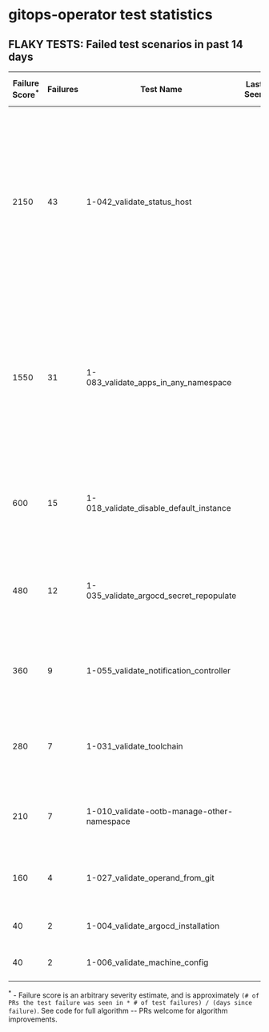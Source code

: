 # gitops-operator test statistics
## FLAKY TESTS: Failed test scenarios in past 14 days
| Failure Score<sup>*</sup> | Failures | Test Name | Last Seen | PR List and Logs 
|---|---|---|---|---|
| 2150 | 43 | 1-042_validate_status_host  |  | 5: [#545](https://github.com/redhat-developer/gitops-operator/pull//545)<sup>[1](https://storage.googleapis.com/origin-ci-test/pr-logs/pull/redhat-developer_gitops-operator/545/pull-ci-redhat-developer-gitops-operator-master-v4.11-kuttl-sequential/1673309407494017024/build-log.txt)</sup> [#544](https://github.com/redhat-developer/gitops-operator/pull//544)<sup>[1](https://storage.googleapis.com/origin-ci-test/pr-logs/pull/redhat-developer_gitops-operator/544/pull-ci-redhat-developer-gitops-operator-master-v4.10-kuttl-sequential/1673917985200279552/build-log.txt), [2](https://storage.googleapis.com/origin-ci-test/pr-logs/pull/redhat-developer_gitops-operator/544/pull-ci-redhat-developer-gitops-operator-master-v4.11-kuttl-sequential/1673300136773554176/build-log.txt), [3](https://storage.googleapis.com/origin-ci-test/pr-logs/pull/redhat-developer_gitops-operator/544/pull-ci-redhat-developer-gitops-operator-master-v4.11-kuttl-sequential/1673944788119851008/build-log.txt), [4](https://storage.googleapis.com/origin-ci-test/pr-logs/pull/redhat-developer_gitops-operator/544/pull-ci-redhat-developer-gitops-operator-master-v4.11-kuttl-sequential/1674691562434465792/build-log.txt), [5](https://storage.googleapis.com/origin-ci-test/pr-logs/pull/redhat-developer_gitops-operator/544/pull-ci-redhat-developer-gitops-operator-master-v4.10-kuttl-sequential/1673283333468983296/build-log.txt), [6](https://storage.googleapis.com/origin-ci-test/pr-logs/pull/redhat-developer_gitops-operator/544/pull-ci-redhat-developer-gitops-operator-master-v4.10-kuttl-sequential/1673944787973050368/build-log.txt), [7](https://storage.googleapis.com/origin-ci-test/pr-logs/pull/redhat-developer_gitops-operator/544/pull-ci-redhat-developer-gitops-operator-master-v4.10-kuttl-sequential/1673553697046532096/build-log.txt), [8](https://storage.googleapis.com/origin-ci-test/pr-logs/pull/redhat-developer_gitops-operator/544/pull-ci-redhat-developer-gitops-operator-master-v4.11-kuttl-sequential/1673553697096863744/build-log.txt), [9](https://storage.googleapis.com/origin-ci-test/pr-logs/pull/redhat-developer_gitops-operator/544/pull-ci-redhat-developer-gitops-operator-master-v4.11-kuttl-sequential/1673985101509169152/build-log.txt), [10](https://storage.googleapis.com/origin-ci-test/pr-logs/pull/redhat-developer_gitops-operator/544/pull-ci-redhat-developer-gitops-operator-master-v4.10-kuttl-sequential/1674707642938822656/build-log.txt), [11](https://storage.googleapis.com/origin-ci-test/pr-logs/pull/redhat-developer_gitops-operator/544/pull-ci-redhat-developer-gitops-operator-master-v4.12-kuttl-sequential/1673985104612954112/build-log.txt), [12](https://storage.googleapis.com/origin-ci-test/pr-logs/pull/redhat-developer_gitops-operator/544/pull-ci-redhat-developer-gitops-operator-master-v4.11-kuttl-sequential/1673917985347080192/build-log.txt), [13](https://storage.googleapis.com/origin-ci-test/pr-logs/pull/redhat-developer_gitops-operator/544/pull-ci-redhat-developer-gitops-operator-master-v4.10-kuttl-sequential/1673641307483934720/build-log.txt), [14](https://storage.googleapis.com/origin-ci-test/pr-logs/pull/redhat-developer_gitops-operator/544/pull-ci-redhat-developer-gitops-operator-master-v4.10-kuttl-sequential/1673300136614170624/build-log.txt), [15](https://storage.googleapis.com/origin-ci-test/pr-logs/pull/redhat-developer_gitops-operator/544/pull-ci-redhat-developer-gitops-operator-master-v4.10-kuttl-sequential/1673985101353979904/build-log.txt), [16](https://storage.googleapis.com/origin-ci-test/pr-logs/pull/redhat-developer_gitops-operator/544/pull-ci-redhat-developer-gitops-operator-master-v4.11-kuttl-sequential/1673641307534266368/build-log.txt), [17](https://storage.googleapis.com/origin-ci-test/pr-logs/pull/redhat-developer_gitops-operator/544/pull-ci-redhat-developer-gitops-operator-master-v4.11-kuttl-sequential/1674707642963988480/build-log.txt), [18](https://storage.googleapis.com/origin-ci-test/pr-logs/pull/redhat-developer_gitops-operator/544/pull-ci-redhat-developer-gitops-operator-master-v4.10-kuttl-sequential/1674691562254110720/build-log.txt)</sup> [#540](https://github.com/redhat-developer/gitops-operator/pull//540)<sup>[1](https://storage.googleapis.com/origin-ci-test/pr-logs/pull/redhat-developer_gitops-operator/540/pull-ci-redhat-developer-gitops-operator-master-v4.11-kuttl-sequential/1673300733652373504/build-log.txt), [2](https://storage.googleapis.com/origin-ci-test/pr-logs/pull/redhat-developer_gitops-operator/540/pull-ci-redhat-developer-gitops-operator-master-v4.10-kuttl-sequential/1673300733627207680/build-log.txt)</sup> [#531](https://github.com/redhat-developer/gitops-operator/pull//531)<sup>[1](https://storage.googleapis.com/origin-ci-test/pr-logs/pull/redhat-developer_gitops-operator/531/pull-ci-redhat-developer-gitops-operator-master-v4.10-kuttl-sequential/1676395429152952320/build-log.txt), [2](https://storage.googleapis.com/origin-ci-test/pr-logs/pull/redhat-developer_gitops-operator/531/pull-ci-redhat-developer-gitops-operator-master-v4.11-kuttl-sequential/1676899504252522496/build-log.txt), [3](https://storage.googleapis.com/origin-ci-test/pr-logs/pull/redhat-developer_gitops-operator/531/pull-ci-redhat-developer-gitops-operator-master-v4.11-kuttl-sequential/1676395429303947264/build-log.txt), [4](https://storage.googleapis.com/origin-ci-test/pr-logs/pull/redhat-developer_gitops-operator/531/pull-ci-redhat-developer-gitops-operator-master-v4.10-kuttl-sequential/1676899504097333248/build-log.txt)</sup> [#528](https://github.com/redhat-developer/gitops-operator/pull//528)<sup>[1](https://storage.googleapis.com/origin-ci-test/pr-logs/pull/redhat-developer_gitops-operator/528/pull-ci-redhat-developer-gitops-operator-master-v4.11-kuttl-sequential/1676548640312659968/build-log.txt), [2](https://storage.googleapis.com/origin-ci-test/pr-logs/pull/redhat-developer_gitops-operator/528/pull-ci-redhat-developer-gitops-operator-master-v4.11-kuttl-sequential/1677034812860272640/build-log.txt), [3](https://storage.googleapis.com/origin-ci-test/pr-logs/pull/redhat-developer_gitops-operator/528/pull-ci-redhat-developer-gitops-operator-master-v4.11-kuttl-sequential/1676863538695507968/build-log.txt), [4](https://storage.googleapis.com/origin-ci-test/pr-logs/pull/redhat-developer_gitops-operator/528/pull-ci-redhat-developer-gitops-operator-master-v4.10-kuttl-sequential/1673967418021515264/build-log.txt), [5](https://storage.googleapis.com/origin-ci-test/pr-logs/pull/redhat-developer_gitops-operator/528/pull-ci-redhat-developer-gitops-operator-master-v4.10-kuttl-sequential/1677034812705083392/build-log.txt), [6](https://storage.googleapis.com/origin-ci-test/pr-logs/pull/redhat-developer_gitops-operator/528/pull-ci-redhat-developer-gitops-operator-master-v4.10-kuttl-sequential/1676548640140693504/build-log.txt), [7](https://storage.googleapis.com/origin-ci-test/pr-logs/pull/redhat-developer_gitops-operator/528/pull-ci-redhat-developer-gitops-operator-master-v4.11-kuttl-sequential/1675845182181871616/build-log.txt), [8](https://storage.googleapis.com/origin-ci-test/pr-logs/pull/redhat-developer_gitops-operator/528/pull-ci-redhat-developer-gitops-operator-master-v4.11-kuttl-sequential/1676201708797038592/build-log.txt), [9](https://storage.googleapis.com/origin-ci-test/pr-logs/pull/redhat-developer_gitops-operator/528/pull-ci-redhat-developer-gitops-operator-master-v4.10-kuttl-sequential/1673233000273285120/build-log.txt), [10](https://storage.googleapis.com/origin-ci-test/pr-logs/pull/redhat-developer_gitops-operator/528/pull-ci-redhat-developer-gitops-operator-master-v4.10-kuttl-sequential/1675824048262615040/build-log.txt), [11](https://storage.googleapis.com/origin-ci-test/pr-logs/pull/redhat-developer_gitops-operator/528/pull-ci-redhat-developer-gitops-operator-master-v4.10-kuttl-sequential/1676882933266255872/build-log.txt), [12](https://storage.googleapis.com/origin-ci-test/pr-logs/pull/redhat-developer_gitops-operator/528/pull-ci-redhat-developer-gitops-operator-master-v4.11-kuttl-sequential/1673233000432668672/build-log.txt), [13](https://storage.googleapis.com/origin-ci-test/pr-logs/pull/redhat-developer_gitops-operator/528/pull-ci-redhat-developer-gitops-operator-master-v4.11-kuttl-sequential/1676882937074683904/build-log.txt), [14](https://storage.googleapis.com/origin-ci-test/pr-logs/pull/redhat-developer_gitops-operator/528/pull-ci-redhat-developer-gitops-operator-master-v4.11-kuttl-sequential/1673967418180898816/build-log.txt), [15](https://storage.googleapis.com/origin-ci-test/pr-logs/pull/redhat-developer_gitops-operator/528/pull-ci-redhat-developer-gitops-operator-master-v4.10-kuttl-sequential/1676863535461699584/build-log.txt), [16](https://storage.googleapis.com/origin-ci-test/pr-logs/pull/redhat-developer_gitops-operator/528/pull-ci-redhat-developer-gitops-operator-master-v4.10-kuttl-sequential/1676201708562157568/build-log.txt)</sup> 
| 1550 | 31 | 1-083_validate_apps_in_any_namespace  |  | 5: [#545](https://github.com/redhat-developer/gitops-operator/pull//545)<sup>[1](https://storage.googleapis.com/origin-ci-test/pr-logs/pull/redhat-developer_gitops-operator/545/pull-ci-redhat-developer-gitops-operator-master-v4.10-kuttl-sequential/1673309407334633472/build-log.txt), [2](https://storage.googleapis.com/origin-ci-test/pr-logs/pull/redhat-developer_gitops-operator/545/pull-ci-redhat-developer-gitops-operator-master-v4.11-kuttl-sequential/1673309407494017024/build-log.txt)</sup> [#544](https://github.com/redhat-developer/gitops-operator/pull//544)<sup>[1](https://storage.googleapis.com/origin-ci-test/pr-logs/pull/redhat-developer_gitops-operator/544/pull-ci-redhat-developer-gitops-operator-master-v4.10-kuttl-sequential/1673917985200279552/build-log.txt), [2](https://storage.googleapis.com/origin-ci-test/pr-logs/pull/redhat-developer_gitops-operator/544/pull-ci-redhat-developer-gitops-operator-master-v4.11-kuttl-sequential/1673300136773554176/build-log.txt), [3](https://storage.googleapis.com/origin-ci-test/pr-logs/pull/redhat-developer_gitops-operator/544/pull-ci-redhat-developer-gitops-operator-master-v4.11-kuttl-sequential/1673944788119851008/build-log.txt), [4](https://storage.googleapis.com/origin-ci-test/pr-logs/pull/redhat-developer_gitops-operator/544/pull-ci-redhat-developer-gitops-operator-master-v4.10-kuttl-sequential/1673283333468983296/build-log.txt), [5](https://storage.googleapis.com/origin-ci-test/pr-logs/pull/redhat-developer_gitops-operator/544/pull-ci-redhat-developer-gitops-operator-master-v4.10-kuttl-sequential/1673944787973050368/build-log.txt), [6](https://storage.googleapis.com/origin-ci-test/pr-logs/pull/redhat-developer_gitops-operator/544/pull-ci-redhat-developer-gitops-operator-master-v4.11-kuttl-sequential/1673985101509169152/build-log.txt), [7](https://storage.googleapis.com/origin-ci-test/pr-logs/pull/redhat-developer_gitops-operator/544/pull-ci-redhat-developer-gitops-operator-master-v4.12-kuttl-sequential/1673641307584598016/build-log.txt), [8](https://storage.googleapis.com/origin-ci-test/pr-logs/pull/redhat-developer_gitops-operator/544/pull-ci-redhat-developer-gitops-operator-master-v4.11-kuttl-sequential/1673917985347080192/build-log.txt), [9](https://storage.googleapis.com/origin-ci-test/pr-logs/pull/redhat-developer_gitops-operator/544/pull-ci-redhat-developer-gitops-operator-master-v4.10-kuttl-sequential/1673641307483934720/build-log.txt), [10](https://storage.googleapis.com/origin-ci-test/pr-logs/pull/redhat-developer_gitops-operator/544/pull-ci-redhat-developer-gitops-operator-master-v4.10-kuttl-sequential/1673300136614170624/build-log.txt), [11](https://storage.googleapis.com/origin-ci-test/pr-logs/pull/redhat-developer_gitops-operator/544/pull-ci-redhat-developer-gitops-operator-master-v4.11-kuttl-sequential/1673641307534266368/build-log.txt), [12](https://storage.googleapis.com/origin-ci-test/pr-logs/pull/redhat-developer_gitops-operator/544/pull-ci-redhat-developer-gitops-operator-master-v4.11-kuttl-sequential/1674707642963988480/build-log.txt)</sup> [#540](https://github.com/redhat-developer/gitops-operator/pull//540)<sup>[1](https://storage.googleapis.com/origin-ci-test/pr-logs/pull/redhat-developer_gitops-operator/540/pull-ci-redhat-developer-gitops-operator-master-v4.11-kuttl-sequential/1673300733652373504/build-log.txt), [2](https://storage.googleapis.com/origin-ci-test/pr-logs/pull/redhat-developer_gitops-operator/540/pull-ci-redhat-developer-gitops-operator-master-v4.10-kuttl-sequential/1673300733627207680/build-log.txt)</sup> [#531](https://github.com/redhat-developer/gitops-operator/pull//531)<sup>[1](https://storage.googleapis.com/origin-ci-test/pr-logs/pull/redhat-developer_gitops-operator/531/pull-ci-redhat-developer-gitops-operator-master-v4.10-kuttl-sequential/1676395429152952320/build-log.txt), [2](https://storage.googleapis.com/origin-ci-test/pr-logs/pull/redhat-developer_gitops-operator/531/pull-ci-redhat-developer-gitops-operator-master-v4.11-kuttl-sequential/1676395429303947264/build-log.txt)</sup> [#528](https://github.com/redhat-developer/gitops-operator/pull//528)<sup>[1](https://storage.googleapis.com/origin-ci-test/pr-logs/pull/redhat-developer_gitops-operator/528/pull-ci-redhat-developer-gitops-operator-master-v4.11-kuttl-sequential/1676548640312659968/build-log.txt), [2](https://storage.googleapis.com/origin-ci-test/pr-logs/pull/redhat-developer_gitops-operator/528/pull-ci-redhat-developer-gitops-operator-master-v4.11-kuttl-sequential/1677034812860272640/build-log.txt), [3](https://storage.googleapis.com/origin-ci-test/pr-logs/pull/redhat-developer_gitops-operator/528/pull-ci-redhat-developer-gitops-operator-master-v4.11-kuttl-sequential/1676863538695507968/build-log.txt), [4](https://storage.googleapis.com/origin-ci-test/pr-logs/pull/redhat-developer_gitops-operator/528/pull-ci-redhat-developer-gitops-operator-master-v4.10-kuttl-sequential/1677034812705083392/build-log.txt), [5](https://storage.googleapis.com/origin-ci-test/pr-logs/pull/redhat-developer_gitops-operator/528/pull-ci-redhat-developer-gitops-operator-master-v4.11-kuttl-sequential/1675845182181871616/build-log.txt), [6](https://storage.googleapis.com/origin-ci-test/pr-logs/pull/redhat-developer_gitops-operator/528/pull-ci-redhat-developer-gitops-operator-master-v4.11-kuttl-sequential/1676201708797038592/build-log.txt), [7](https://storage.googleapis.com/origin-ci-test/pr-logs/pull/redhat-developer_gitops-operator/528/pull-ci-redhat-developer-gitops-operator-master-v4.10-kuttl-sequential/1673233000273285120/build-log.txt), [8](https://storage.googleapis.com/origin-ci-test/pr-logs/pull/redhat-developer_gitops-operator/528/pull-ci-redhat-developer-gitops-operator-master-v4.11-kuttl-sequential/1673233000432668672/build-log.txt), [9](https://storage.googleapis.com/origin-ci-test/pr-logs/pull/redhat-developer_gitops-operator/528/pull-ci-redhat-developer-gitops-operator-master-v4.11-kuttl-sequential/1676882937074683904/build-log.txt), [10](https://storage.googleapis.com/origin-ci-test/pr-logs/pull/redhat-developer_gitops-operator/528/pull-ci-redhat-developer-gitops-operator-master-v4.11-kuttl-sequential/1673967418180898816/build-log.txt), [11](https://storage.googleapis.com/origin-ci-test/pr-logs/pull/redhat-developer_gitops-operator/528/pull-ci-redhat-developer-gitops-operator-master-v4.10-kuttl-sequential/1676201708562157568/build-log.txt)</sup> 
| 600 | 15 | 1-018_validate_disable_default_instance  |  | 4: [#554](https://github.com/redhat-developer/gitops-operator/pull//554)<sup>[1](https://storage.googleapis.com/origin-ci-test/pr-logs/pull/redhat-developer_gitops-operator/554/pull-ci-redhat-developer-gitops-operator-master-v4.10-kuttl-sequential/1677438358516666368/build-log.txt), [2](https://storage.googleapis.com/origin-ci-test/pr-logs/pull/redhat-developer_gitops-operator/554/pull-ci-redhat-developer-gitops-operator-master-v4.12-kuttl-sequential/1677438361700143104/build-log.txt), [3](https://storage.googleapis.com/origin-ci-test/pr-logs/pull/redhat-developer_gitops-operator/554/pull-ci-redhat-developer-gitops-operator-master-v4.11-kuttl-sequential/1677438358617329664/build-log.txt)</sup> [#545](https://github.com/redhat-developer/gitops-operator/pull//545)<sup>[1](https://storage.googleapis.com/origin-ci-test/pr-logs/pull/redhat-developer_gitops-operator/545/pull-ci-redhat-developer-gitops-operator-master-v4.12-kuttl-sequential/1673309410610384896/build-log.txt)</sup> [#544](https://github.com/redhat-developer/gitops-operator/pull//544)<sup>[1](https://storage.googleapis.com/origin-ci-test/pr-logs/pull/redhat-developer_gitops-operator/544/pull-ci-redhat-developer-gitops-operator-master-v4.12-kuttl-sequential/1674691565513084928/build-log.txt), [2](https://storage.googleapis.com/origin-ci-test/pr-logs/pull/redhat-developer_gitops-operator/544/pull-ci-redhat-developer-gitops-operator-master-v4.12-kuttl-sequential/1673944791244607488/build-log.txt), [3](https://storage.googleapis.com/origin-ci-test/pr-logs/pull/redhat-developer_gitops-operator/544/pull-ci-redhat-developer-gitops-operator-master-v4.12-kuttl-sequential/1673300139772481536/build-log.txt), [4](https://storage.googleapis.com/origin-ci-test/pr-logs/pull/redhat-developer_gitops-operator/544/pull-ci-redhat-developer-gitops-operator-master-v4.12-kuttl-sequential/1673641307584598016/build-log.txt), [5](https://storage.googleapis.com/origin-ci-test/pr-logs/pull/redhat-developer_gitops-operator/544/pull-ci-redhat-developer-gitops-operator-master-v4.12-kuttl-sequential/1673283364590718976/build-log.txt), [6](https://storage.googleapis.com/origin-ci-test/pr-logs/pull/redhat-developer_gitops-operator/544/pull-ci-redhat-developer-gitops-operator-master-v4.12-kuttl-sequential/1673985104612954112/build-log.txt), [7](https://storage.googleapis.com/origin-ci-test/pr-logs/pull/redhat-developer_gitops-operator/544/pull-ci-redhat-developer-gitops-operator-master-v4.12-kuttl-sequential/1673553697126223872/build-log.txt)</sup> [#528](https://github.com/redhat-developer/gitops-operator/pull//528)<sup>[1](https://storage.googleapis.com/origin-ci-test/pr-logs/pull/redhat-developer_gitops-operator/528/pull-ci-redhat-developer-gitops-operator-master-v4.12-kuttl-sequential/1677034815972446208/build-log.txt), [2](https://storage.googleapis.com/origin-ci-test/pr-logs/pull/redhat-developer_gitops-operator/528/pull-ci-redhat-developer-gitops-operator-master-v4.12-kuttl-sequential/1676882942112043008/build-log.txt), [3](https://storage.googleapis.com/origin-ci-test/pr-logs/pull/redhat-developer_gitops-operator/528/pull-ci-redhat-developer-gitops-operator-master-v4.12-kuttl-sequential/1676201711825326080/build-log.txt), [4](https://storage.googleapis.com/origin-ci-test/pr-logs/pull/redhat-developer_gitops-operator/528/pull-ci-redhat-developer-gitops-operator-master-v4.12-kuttl-sequential/1673233003544842240/build-log.txt)</sup> 
| 480 | 12 | 1-035_validate_argocd_secret_repopulate  |  | 4: [#554](https://github.com/redhat-developer/gitops-operator/pull//554)<sup>[1](https://storage.googleapis.com/origin-ci-test/pr-logs/pull/redhat-developer_gitops-operator/554/pull-ci-redhat-developer-gitops-operator-master-v4.10-kuttl-sequential/1677438358516666368/build-log.txt), [2](https://storage.googleapis.com/origin-ci-test/pr-logs/pull/redhat-developer_gitops-operator/554/pull-ci-redhat-developer-gitops-operator-master-v4.12-kuttl-sequential/1677438361700143104/build-log.txt), [3](https://storage.googleapis.com/origin-ci-test/pr-logs/pull/redhat-developer_gitops-operator/554/pull-ci-redhat-developer-gitops-operator-master-v4.11-kuttl-sequential/1677438358617329664/build-log.txt)</sup> [#545](https://github.com/redhat-developer/gitops-operator/pull//545)<sup>[1](https://storage.googleapis.com/origin-ci-test/pr-logs/pull/redhat-developer_gitops-operator/545/pull-ci-redhat-developer-gitops-operator-master-v4.11-kuttl-sequential/1673309407494017024/build-log.txt)</sup> [#544](https://github.com/redhat-developer/gitops-operator/pull//544)<sup>[1](https://storage.googleapis.com/origin-ci-test/pr-logs/pull/redhat-developer_gitops-operator/544/pull-ci-redhat-developer-gitops-operator-master-v4.11-kuttl-sequential/1674691562434465792/build-log.txt), [2](https://storage.googleapis.com/origin-ci-test/pr-logs/pull/redhat-developer_gitops-operator/544/pull-ci-redhat-developer-gitops-operator-master-v4.12-kuttl-sequential/1673944791244607488/build-log.txt), [3](https://storage.googleapis.com/origin-ci-test/pr-logs/pull/redhat-developer_gitops-operator/544/pull-ci-redhat-developer-gitops-operator-master-v4.12-kuttl-sequential/1673300139772481536/build-log.txt), [4](https://storage.googleapis.com/origin-ci-test/pr-logs/pull/redhat-developer_gitops-operator/544/pull-ci-redhat-developer-gitops-operator-master-v4.12-kuttl-sequential/1673641307584598016/build-log.txt), [5](https://storage.googleapis.com/origin-ci-test/pr-logs/pull/redhat-developer_gitops-operator/544/pull-ci-redhat-developer-gitops-operator-master-v4.12-kuttl-sequential/1673283364590718976/build-log.txt), [6](https://storage.googleapis.com/origin-ci-test/pr-logs/pull/redhat-developer_gitops-operator/544/pull-ci-redhat-developer-gitops-operator-master-v4.12-kuttl-sequential/1673985104612954112/build-log.txt), [7](https://storage.googleapis.com/origin-ci-test/pr-logs/pull/redhat-developer_gitops-operator/544/pull-ci-redhat-developer-gitops-operator-master-v4.12-kuttl-sequential/1673553697126223872/build-log.txt)</sup> [#528](https://github.com/redhat-developer/gitops-operator/pull//528)<sup>[1](https://storage.googleapis.com/origin-ci-test/pr-logs/pull/redhat-developer_gitops-operator/528/pull-ci-redhat-developer-gitops-operator-master-v4.12-kuttl-sequential/1673233003544842240/build-log.txt)</sup> 
| 360 | 9 | 1-055_validate_notification_controller  |  | 4: [#545](https://github.com/redhat-developer/gitops-operator/pull//545)<sup>[1](https://storage.googleapis.com/origin-ci-test/pr-logs/pull/redhat-developer_gitops-operator/545/pull-ci-redhat-developer-gitops-operator-master-v4.11-kuttl-parallel/1673309407464656896/build-log.txt)</sup> [#544](https://github.com/redhat-developer/gitops-operator/pull//544)<sup>[1](https://storage.googleapis.com/origin-ci-test/pr-logs/pull/redhat-developer_gitops-operator/544/pull-ci-redhat-developer-gitops-operator-master-v4.11-kuttl-parallel/1673553697071697920/build-log.txt), [2](https://storage.googleapis.com/origin-ci-test/pr-logs/pull/redhat-developer_gitops-operator/544/pull-ci-redhat-developer-gitops-operator-master-v4.12-kuttl-parallel/1674707642997542912/build-log.txt), [3](https://storage.googleapis.com/origin-ci-test/pr-logs/pull/redhat-developer_gitops-operator/544/pull-ci-redhat-developer-gitops-operator-master-v4.12-kuttl-parallel/1674691564670029824/build-log.txt)</sup> [#531](https://github.com/redhat-developer/gitops-operator/pull//531)<sup>[1](https://storage.googleapis.com/origin-ci-test/pr-logs/pull/redhat-developer_gitops-operator/531/pull-ci-redhat-developer-gitops-operator-master-v4.10-kuttl-parallel/1676899504063778816/build-log.txt)</sup> [#528](https://github.com/redhat-developer/gitops-operator/pull//528)<sup>[1](https://storage.googleapis.com/origin-ci-test/pr-logs/pull/redhat-developer_gitops-operator/528/pull-ci-redhat-developer-gitops-operator-master-v4.10-kuttl-parallel/1676882933236895744/build-log.txt), [2](https://storage.googleapis.com/origin-ci-test/pr-logs/pull/redhat-developer_gitops-operator/528/pull-ci-redhat-developer-gitops-operator-master-v4.12-kuttl-parallel/1675845185050775552/build-log.txt), [3](https://storage.googleapis.com/origin-ci-test/pr-logs/pull/redhat-developer_gitops-operator/528/pull-ci-redhat-developer-gitops-operator-master-v4.11-kuttl-parallel/1676863537860841472/build-log.txt), [4](https://storage.googleapis.com/origin-ci-test/pr-logs/pull/redhat-developer_gitops-operator/528/pull-ci-redhat-developer-gitops-operator-master-v4.12-kuttl-parallel/1673233002701787136/build-log.txt)</sup> 
| 280 | 7 | 1-031_validate_toolchain  |  | 4: [#554](https://github.com/redhat-developer/gitops-operator/pull//554)<sup>[1](https://storage.googleapis.com/origin-ci-test/pr-logs/pull/redhat-developer_gitops-operator/554/pull-ci-redhat-developer-gitops-operator-master-v4.10-kuttl-sequential/1677438358516666368/build-log.txt)</sup> [#545](https://github.com/redhat-developer/gitops-operator/pull//545)<sup>[1](https://storage.googleapis.com/origin-ci-test/pr-logs/pull/redhat-developer_gitops-operator/545/pull-ci-redhat-developer-gitops-operator-master-v4.12-kuttl-sequential/1673309410610384896/build-log.txt)</sup> [#544](https://github.com/redhat-developer/gitops-operator/pull//544)<sup>[1](https://storage.googleapis.com/origin-ci-test/pr-logs/pull/redhat-developer_gitops-operator/544/pull-ci-redhat-developer-gitops-operator-master-v4.12-kuttl-sequential/1674691565513084928/build-log.txt), [2](https://storage.googleapis.com/origin-ci-test/pr-logs/pull/redhat-developer_gitops-operator/544/pull-ci-redhat-developer-gitops-operator-master-v4.12-kuttl-sequential/1673641307584598016/build-log.txt), [3](https://storage.googleapis.com/origin-ci-test/pr-logs/pull/redhat-developer_gitops-operator/544/pull-ci-redhat-developer-gitops-operator-master-v4.12-kuttl-sequential/1673985104612954112/build-log.txt)</sup> [#528](https://github.com/redhat-developer/gitops-operator/pull//528)<sup>[1](https://storage.googleapis.com/origin-ci-test/pr-logs/pull/redhat-developer_gitops-operator/528/pull-ci-redhat-developer-gitops-operator-master-v4.12-kuttl-sequential/1676882942112043008/build-log.txt), [2](https://storage.googleapis.com/origin-ci-test/pr-logs/pull/redhat-developer_gitops-operator/528/pull-ci-redhat-developer-gitops-operator-master-v4.12-kuttl-sequential/1673233003544842240/build-log.txt)</sup> 
| 210 | 7 | 1-010_validate-ootb-manage-other-namespace  |  | 3: [#554](https://github.com/redhat-developer/gitops-operator/pull//554)<sup>[1](https://storage.googleapis.com/origin-ci-test/pr-logs/pull/redhat-developer_gitops-operator/554/pull-ci-redhat-developer-gitops-operator-master-v4.12-kuttl-sequential/1677438361700143104/build-log.txt), [2](https://storage.googleapis.com/origin-ci-test/pr-logs/pull/redhat-developer_gitops-operator/554/pull-ci-redhat-developer-gitops-operator-master-v4.11-kuttl-sequential/1677438358617329664/build-log.txt)</sup> [#531](https://github.com/redhat-developer/gitops-operator/pull//531)<sup>[1](https://storage.googleapis.com/origin-ci-test/pr-logs/pull/redhat-developer_gitops-operator/531/pull-ci-redhat-developer-gitops-operator-master-v4.10-kuttl-sequential/1676395429152952320/build-log.txt)</sup> [#528](https://github.com/redhat-developer/gitops-operator/pull//528)<sup>[1](https://storage.googleapis.com/origin-ci-test/pr-logs/pull/redhat-developer_gitops-operator/528/pull-ci-redhat-developer-gitops-operator-master-v4.10-kuttl-sequential/1677034812705083392/build-log.txt), [2](https://storage.googleapis.com/origin-ci-test/pr-logs/pull/redhat-developer_gitops-operator/528/pull-ci-redhat-developer-gitops-operator-master-v4.12-kuttl-sequential/1676548643408056320/build-log.txt), [3](https://storage.googleapis.com/origin-ci-test/pr-logs/pull/redhat-developer_gitops-operator/528/pull-ci-redhat-developer-gitops-operator-master-v4.10-kuttl-sequential/1675824048262615040/build-log.txt)</sup> 
| 160 | 4 | 1-027_validate_operand_from_git  |  | 4: [#545](https://github.com/redhat-developer/gitops-operator/pull//545)<sup>[1](https://storage.googleapis.com/origin-ci-test/pr-logs/pull/redhat-developer_gitops-operator/545/pull-ci-redhat-developer-gitops-operator-master-v4.12-kuttl-sequential/1673309410610384896/build-log.txt)</sup> [#544](https://github.com/redhat-developer/gitops-operator/pull//544)<sup>[1](https://storage.googleapis.com/origin-ci-test/pr-logs/pull/redhat-developer_gitops-operator/544/pull-ci-redhat-developer-gitops-operator-master-v4.12-kuttl-sequential/1673917989470081024/build-log.txt)</sup> [#531](https://github.com/redhat-developer/gitops-operator/pull//531)<sup>[1](https://storage.googleapis.com/origin-ci-test/pr-logs/pull/redhat-developer_gitops-operator/531/pull-ci-redhat-developer-gitops-operator-master-v4.12-kuttl-sequential/1676899507364696064/build-log.txt)</sup> [#528](https://github.com/redhat-developer/gitops-operator/pull//528)<sup>[1](https://storage.googleapis.com/origin-ci-test/pr-logs/pull/redhat-developer_gitops-operator/528/pull-ci-redhat-developer-gitops-operator-master-v4.12-kuttl-sequential/1676548643408056320/build-log.txt)</sup> 
| 40 | 2 | 1-004_validate_argocd_installation  |  | 2: [#554](https://github.com/redhat-developer/gitops-operator/pull//554)<sup>[1](https://storage.googleapis.com/origin-ci-test/pr-logs/pull/redhat-developer_gitops-operator/554/pull-ci-redhat-developer-gitops-operator-master-v4.12-kuttl-sequential/1677438361700143104/build-log.txt)</sup> [#528](https://github.com/redhat-developer/gitops-operator/pull//528)<sup>[1](https://storage.googleapis.com/origin-ci-test/pr-logs/pull/redhat-developer_gitops-operator/528/pull-ci-redhat-developer-gitops-operator-master-v4.12-kuttl-sequential/1676548643408056320/build-log.txt)</sup> 
| 40 | 2 | 1-006_validate_machine_config  |  | 2: [#554](https://github.com/redhat-developer/gitops-operator/pull//554)<sup>[1](https://storage.googleapis.com/origin-ci-test/pr-logs/pull/redhat-developer_gitops-operator/554/pull-ci-redhat-developer-gitops-operator-master-v4.11-kuttl-sequential/1677438358617329664/build-log.txt)</sup> [#528](https://github.com/redhat-developer/gitops-operator/pull//528)<sup>[1](https://storage.googleapis.com/origin-ci-test/pr-logs/pull/redhat-developer_gitops-operator/528/pull-ci-redhat-developer-gitops-operator-master-v4.12-kuttl-sequential/1676548643408056320/build-log.txt)</sup> 



<sup>*</sup> - Failure score is an arbitrary severity estimate, and is approximately `(# of PRs the test failure was seen in * # of test failures) / (days since failure)`. See code for full algorithm -- PRs welcome for algorithm improvements.

